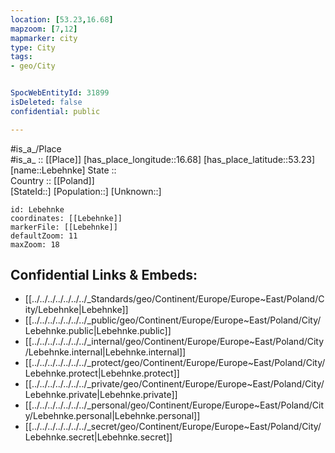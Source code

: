 ```yaml
---
location: [53.23,16.68] 
mapzoom: [7,12] 
mapmarker: city 
type: City
tags:
- geo/City


SpocWebEntityId: 31899
isDeleted: false
confidential: public

---
```

#is_a_/Place  
#is_a_ :: [[Place]] 
[has_place_longitude::16.68] 
[has_place_latitude::53.23] 
[name::Lebehnke] 
State ::  
Country :: [[Poland]]  
[StateId::] 
[Population::] 
[Unknown::] 


```leaflet
id: Lebehnke
coordinates: [[Lebehnke]] 
markerFile: [[Lebehnke]] 
defaultZoom: 11 
maxZoom: 18
```


## Confidential Links & Embeds: 
- [[../../../../../../../_Standards/geo/Continent/Europe/Europe~East/Poland/City/Lebehnke|Lebehnke]] 
- [[../../../../../../../_public/geo/Continent/Europe/Europe~East/Poland/City/Lebehnke.public|Lebehnke.public]] 
- [[../../../../../../../_internal/geo/Continent/Europe/Europe~East/Poland/City/Lebehnke.internal|Lebehnke.internal]] 
- [[../../../../../../../_protect/geo/Continent/Europe/Europe~East/Poland/City/Lebehnke.protect|Lebehnke.protect]] 
- [[../../../../../../../_private/geo/Continent/Europe/Europe~East/Poland/City/Lebehnke.private|Lebehnke.private]] 
- [[../../../../../../../_personal/geo/Continent/Europe/Europe~East/Poland/City/Lebehnke.personal|Lebehnke.personal]] 
- [[../../../../../../../_secret/geo/Continent/Europe/Europe~East/Poland/City/Lebehnke.secret|Lebehnke.secret]] 
